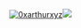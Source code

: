 [![0xarthurxyz](https://github-readme-stats.vercel.app/api?username=0xarthurxyz&theme=transparent&hide_rank=false&rank_icon=percentile&custom_title=Stats&show_icons=true&hide=issues,contribs&show=reviews,discussions_started)](https://github.com/0xarthurxyz)![](https://hit.yhype.me/github/profile?user_id=46296830)
<!-- Source: Github readme stats https://github.com/anuraghazra/github-readme-stats -->

